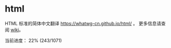 # html

HTML 标准的简体中文翻译 https://whatwg-cn.github.io/html/ 。
更多信息请查阅 [wiki][wiki]。

当前进度： 22% (243/1071)

[wiki]: https://github.com/whatwg-cn/html/wiki

